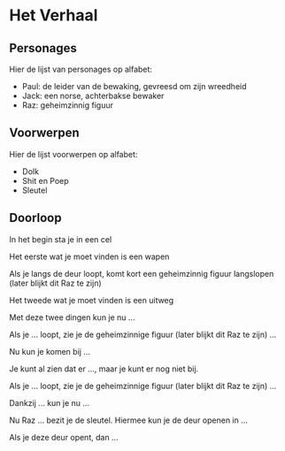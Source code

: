 # Het Verhaal

## Personages

Hier de lijst van personages op alfabet:

 * Paul: de leider van de bewaking, gevreesd om zijn wreedheid
 * Jack: een norse, achterbakse bewaker
 * Raz: geheimzinnig figuur

## Voorwerpen

Hier de lijst voorwerpen op alfabet:

 * Dolk
 * Shit en Poep
 * Sleutel

## Doorloop

In het begin sta je in een cel


Het eerste wat je moet vinden is een wapen


Als je langs de deur loopt, komt kort een geheimzinnig figuur langslopen (later blijkt
dit Raz te zijn)

Het tweede wat je moet vinden is een uitweg



Met deze twee dingen kun je nu ...


Als je ... loopt, zie je de geheimzinnige figuur (later blijkt
dit Raz te zijn) ...


Nu kun je komen bij ...



Je kunt al zien dat er ..., maar je kunt er nog niet bij.


Als je ... loopt, zie je de geheimzinnige figuur (later blijkt
dit Raz te zijn) ...


Dankzij ... kun je nu ...


Nu Raz ... bezit je de sleutel. Hiermee kun je de deur openen in ...


Als je deze deur opent, dan ...


